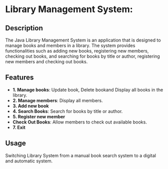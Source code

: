 # Library Management System:

## Description

The Java Library Management System is an application that is designed to manage books and members in a library. The system provides functionalities such as adding new books, registering new members, checking out books, and searching for books by title or author, registering new members and checking out books.
 

## Features

- **1. Manage books**: Update book, Delete bookand Display all books in the library.
- **2. Manage members**: Display all members.
- **3. Add new book**
- **4. Search Books**: Search for books by title or author.
- **5. Register new member**
- **Check Out Books**: Allow members to check out available books.
- **7. Exit**


## Usage

Switching Library System from a manual book search system to a digital and automatic system.
